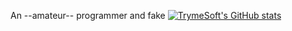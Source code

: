 An --amateur-- programmer and fake 
[![TrymeSoft's GitHub stats](https://github-readme-stats.vercel.app/api?username=trymesoft&count_private=true&show_icons=true&theme=shades-of-purple)](https://github.com/anuraghazra/github-readme-stats)

